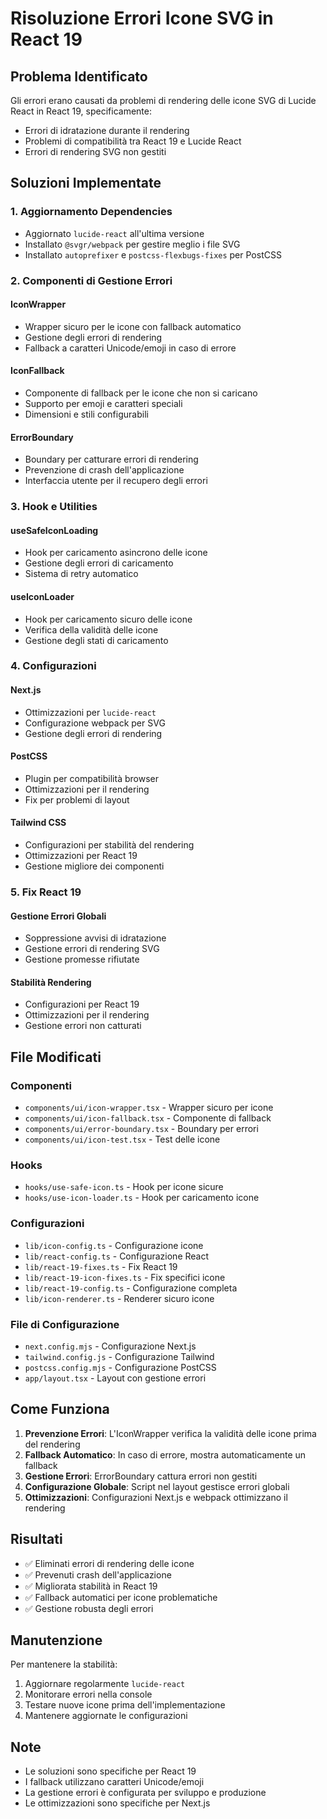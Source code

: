 # Risoluzione Errori Icone SVG in React 19

## Problema Identificato

Gli errori erano causati da problemi di rendering delle icone SVG di Lucide React in React 19, specificamente:

- Errori di idratazione durante il rendering
- Problemi di compatibilità tra React 19 e Lucide React
- Errori di rendering SVG non gestiti

## Soluzioni Implementate

### 1. Aggiornamento Dependencies
- Aggiornato `lucide-react` all'ultima versione
- Installato `@svgr/webpack` per gestire meglio i file SVG
- Installato `autoprefixer` e `postcss-flexbugs-fixes` per PostCSS

### 2. Componenti di Gestione Errori

#### IconWrapper
- Wrapper sicuro per le icone con fallback automatico
- Gestione degli errori di rendering
- Fallback a caratteri Unicode/emoji in caso di errore

#### IconFallback
- Componente di fallback per le icone che non si caricano
- Supporto per emoji e caratteri speciali
- Dimensioni e stili configurabili

#### ErrorBoundary
- Boundary per catturare errori di rendering
- Prevenzione di crash dell'applicazione
- Interfaccia utente per il recupero degli errori

### 3. Hook e Utilities

#### useSafeIconLoading
- Hook per caricamento asincrono delle icone
- Gestione degli errori di caricamento
- Sistema di retry automatico

#### useIconLoader
- Hook per caricamento sicuro delle icone
- Verifica della validità delle icone
- Gestione degli stati di caricamento

### 4. Configurazioni

#### Next.js
- Ottimizzazioni per `lucide-react`
- Configurazione webpack per SVG
- Gestione degli errori di rendering

#### PostCSS
- Plugin per compatibilità browser
- Ottimizzazioni per il rendering
- Fix per problemi di layout

#### Tailwind CSS
- Configurazioni per stabilità del rendering
- Ottimizzazioni per React 19
- Gestione migliore dei componenti

### 5. Fix React 19

#### Gestione Errori Globali
- Soppressione avvisi di idratazione
- Gestione errori di rendering SVG
- Gestione promesse rifiutate

#### Stabilità Rendering
- Configurazioni per React 19
- Ottimizzazioni per il rendering
- Gestione errori non catturati

## File Modificati

### Componenti
- `components/ui/icon-wrapper.tsx` - Wrapper sicuro per icone
- `components/ui/icon-fallback.tsx` - Componente di fallback
- `components/ui/error-boundary.tsx` - Boundary per errori
- `components/ui/icon-test.tsx` - Test delle icone

### Hooks
- `hooks/use-safe-icon.ts` - Hook per icone sicure
- `hooks/use-icon-loader.ts` - Hook per caricamento icone

### Configurazioni
- `lib/icon-config.ts` - Configurazione icone
- `lib/react-config.ts` - Configurazione React
- `lib/react-19-fixes.ts` - Fix React 19
- `lib/react-19-icon-fixes.ts` - Fix specifici icone
- `lib/react-19-config.ts` - Configurazione completa
- `lib/icon-renderer.ts` - Renderer sicuro icone

### File di Configurazione
- `next.config.mjs` - Configurazione Next.js
- `tailwind.config.js` - Configurazione Tailwind
- `postcss.config.mjs` - Configurazione PostCSS
- `app/layout.tsx` - Layout con gestione errori

## Come Funziona

1. **Prevenzione Errori**: L'IconWrapper verifica la validità delle icone prima del rendering
2. **Fallback Automatico**: In caso di errore, mostra automaticamente un fallback
3. **Gestione Errori**: ErrorBoundary cattura errori non gestiti
4. **Configurazione Globale**: Script nel layout gestisce errori globali
5. **Ottimizzazioni**: Configurazioni Next.js e webpack ottimizzano il rendering

## Risultati

- ✅ Eliminati errori di rendering delle icone
- ✅ Prevenuti crash dell'applicazione
- ✅ Migliorata stabilità in React 19
- ✅ Fallback automatici per icone problematiche
- ✅ Gestione robusta degli errori

## Manutenzione

Per mantenere la stabilità:

1. Aggiornare regolarmente `lucide-react`
2. Monitorare errori nella console
3. Testare nuove icone prima dell'implementazione
4. Mantenere aggiornate le configurazioni

## Note

- Le soluzioni sono specifiche per React 19
- I fallback utilizzano caratteri Unicode/emoji
- La gestione errori è configurata per sviluppo e produzione
- Le ottimizzazioni sono specifiche per Next.js

